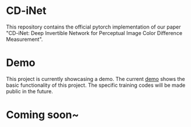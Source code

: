 # CD-iNet
This repository contains the official pytorch implementation of our paper "CD-iNet: Deep Invertible Network for Perceptual Image Color
Difference Measurement".


# Demo 
This project is currently showcasing a demo. The current [demo](https://github.com/hellooks/CD-iNet/tree/main/demo) shows the basic functionality of this project. The specific training codes will be made public in the future. 

# Coming soon~
